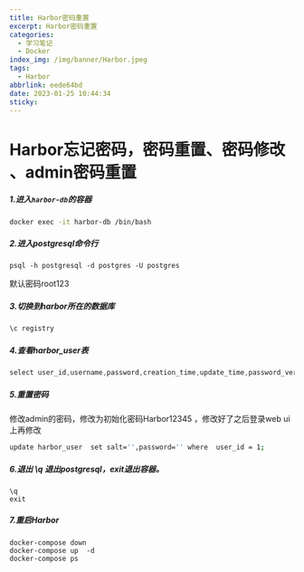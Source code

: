 ```yaml
---
title: Harbor密码重置
excerpt: Harbor密码重置
categories:
  - 学习笔记
  - Docker
index_img: /img/banner/Harbor.jpeg
tags:
  - Harbor
abbrlink: eede64bd
date: 2023-01-25 10:44:34
sticky:
---
```




# Harbor忘记密码，密码重置、密码修改 、admin密码重置

##### 1.进入`harbor-db`的容器

```bash
docker exec -it harbor-db /bin/bash
```

##### 2.进入postgresql命令行

```undefined
psql -h postgresql -d postgres -U postgres 
```

默认密码root123

##### 3.切换到harbor所在的数据库

```swift
\c registry
```

##### 4.查看harbor_user表

```csharp
select user_id,username,password,creation_time,update_time,password_version  from harbor_user;
```

##### 5.重置密码

修改admin的密码，修改为初始化密码Harbor12345 ，修改好了之后登录web ui上再修改

```bash
update harbor_user  set salt='',password='' where  user_id = 1;
```

##### 6.退出 \q 退出postgresql，exit退出容器。
```
\q
exit
```

##### 7.重启Harbor

```shqll
docker-compose down
docker-compose up  -d
docker-compose ps
```
